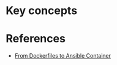 # Key concepts


# References
* [From Dockerfiles to Ansible Container](https://www.youtube.com/watch?v=fn1nArOyeZg)